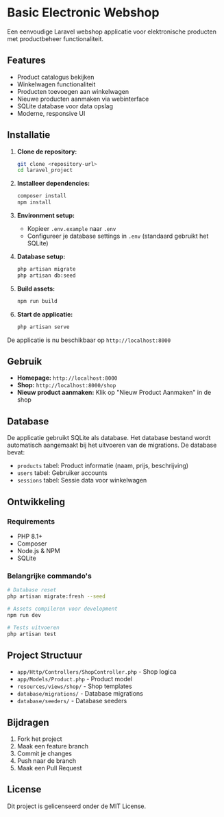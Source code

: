 # Basic Electronic Webshop

Een eenvoudige Laravel webshop applicatie voor elektronische producten met productbeheer functionaliteit.

## Features

- Product catalogus bekijken
- Winkelwagen functionaliteit
- Producten toevoegen aan winkelwagen
- Nieuwe producten aanmaken via webinterface
- SQLite database voor data opslag
- Moderne, responsive UI

## Installatie

1. **Clone de repository:**
   ```bash
   git clone <repository-url>
   cd laravel_project
   ```

2. **Installeer dependencies:**
   ```bash
   composer install
   npm install
   ```

3. **Environment setup:**
   - Kopieer `.env.example` naar `.env`
   - Configureer je database settings in `.env` (standaard gebruikt het SQLite)

4. **Database setup:**
   ```bash
   php artisan migrate
   php artisan db:seed
   ```

5. **Build assets:**
   ```bash
   npm run build
   ```

6. **Start de applicatie:**
   ```bash
   php artisan serve
   ```

De applicatie is nu beschikbaar op `http://localhost:8000`

## Gebruik

- **Homepage:** `http://localhost:8000`
- **Shop:** `http://localhost:8000/shop`
- **Nieuw product aanmaken:** Klik op "Nieuw Product Aanmaken" in de shop

## Database

De applicatie gebruikt SQLite als database. Het database bestand wordt automatisch aangemaakt bij het uitvoeren van de migrations. De database bevat:

- `products` tabel: Product informatie (naam, prijs, beschrijving)
- `users` tabel: Gebruiker accounts
- `sessions` tabel: Sessie data voor winkelwagen

## Ontwikkeling

### Requirements

- PHP 8.1+
- Composer
- Node.js & NPM
- SQLite

### Belangrijke commando's

```bash
# Database reset
php artisan migrate:fresh --seed

# Assets compileren voor development
npm run dev

# Tests uitvoeren
php artisan test
```

## Project Structuur

- `app/Http/Controllers/ShopController.php` - Shop logica
- `app/Models/Product.php` - Product model
- `resources/views/shop/` - Shop templates
- `database/migrations/` - Database migrations
- `database/seeders/` - Database seeders

## Bijdragen

1. Fork het project
2. Maak een feature branch
3. Commit je changes
4. Push naar de branch
5. Maak een Pull Request

## License

Dit project is gelicenseerd onder de MIT License.
